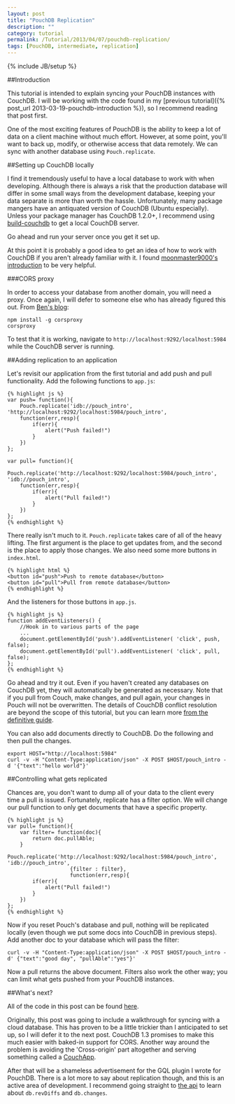 ```yaml
---
layout: post
title: "PouchDB Replication"
description: ""
category: tutorial
permalink: /Tutorial/2013/04/07/pouchdb-replication/
tags: [PouchDB, intermediate, replication]
---
```

{% include JB/setup %}

##Introduction

This tutorial is intended to explain syncing your PouchDB instances with CouchDB.  I will be
working with the code found in my [previous tutorial]({% post_url 2013-03-19-pouchdb-introduction %}),
so I recommend reading that post first.

One of the most exciting features of PouchDB is the ability to keep a lot of data on a client machine
without much effort.  However, at some point, you'll want to back up, modify, or otherwise access
that data remotely.  We can sync with another database using `Pouch.replicate`.

##Setting up CouchDB locally

I find it tremendously useful to have a local database to work with when developing.  Although there is
always a risk that the production database will differ in some small ways from the development database,
keeping your data separate is more than worth the hassle. Unfortunately, many package mangers have
an antiquated version of CouchDB (Ubuntu especially).  Unless your package manager has CouchDB 1.2.0+,
I recommend using [build-couchdb](https://github.com/iriscouch/build-couchdb) to get a local CouchDB server.

Go ahead and run your server once you get it set up.

At this point it is probably a good idea to get an idea of how to work with CouchDB if you aren't already familiar
with it.  I found [moonmaster9000's introduction](https://github.com/moonmaster9000/intro_to_couchdb) to be very helpful.

###CORS proxy

In order to access your database from another domain, you will need a proxy.
Once again, I will defer to someone else who
has already figured this out.  From [Ben's blog](http://pennyhacks.com/2013/01/28/setting-up-pouchdb-with-couchdb/):

    npm install -g corsproxy
    corsproxy

To test that it is working, navigate to `http://localhost:9292/localhost:5984`
while the CouchDB server is running.

##Adding replication to an application

Let's revisit our application from the first tutorial and add push and pull functionality.
Add the following functions to `app.js`:

    {% highlight js %}
    var push= function(){
        Pouch.replicate('idb://pouch_intro', 'http://localhost:9292/localhost:5984/pouch_intro',
        function(err,resp){
            if(err){
                alert("Push failed!")
            }
        })
    };

    var pull= function(){
        Pouch.replicate('http://localhost:9292/localhost:5984/pouch_intro', 'idb://pouch_intro',
        function(err,resp){
            if(err){
                alert("Pull failed!")
            }
        })
    };
    {% endhighlight %}

There really isn't much to it.  `Pouch.replicate` takes care of all of the heavy lifting.  The first argument is
the place to get updates from, and the second is the place to apply those changes.  We also need some more
buttons in `index.html`.

    {% highlight html %}
    <button id="push">Push to remote database</button>
    <button id="pull">Pull from remote database</button>
    {% endhighlight %}

And the listeners for those buttons in `app.js`.

    {% highlight js %}
    function addEventListeners() {
        //Hook in to various parts of the page
        ...
        document.getElementById('push').addEventListener( 'click', push, false);
        document.getElementById('pull').addEventListener( 'click', pull, false);
    };
    {% endhighlight %}

Go ahead and try it out.  Even if you haven't created any databases on CouchDB yet, they
will automatically be generated as necessary.  Note that if you pull from Couch, make changes, and pull
again, your changes in Pouch will not be overwritten.  The details of CouchDB conflict resolution are
beyond the scope of this tutorial, but you can learn more [from the definitive guide](http://guide.couchdb.org/draft/conflicts.html).

You can also add documents directly to CouchDB.  Do the following and then pull the changes.

    export HOST="http://localhost:5984"
    curl -v -H "Content-Type:application/json" -X POST $HOST/pouch_intro -d '{"text":"hello world"}'

##Controlling what gets replicated

Chances are, you don't want to dump all of your data to the client every time a pull is issued.  Fortunately,
replicate has a filter option.  We will change our pull function to only get documents that have a specific
property.

    {% highlight js %}
    var pull= function(){
        var filter= function(doc){
            return doc.pullAble;
        }
        Pouch.replicate('http://localhost:9292/localhost:5984/pouch_intro', 'idb://pouch_intro',
                        {filter : filter},
                        function(err,resp){
            if(err){
                alert("Pull failed!")
            }
        })
    };
    {% endhighlight %}

Now if you reset Pouch's database and pull, nothing will be replicated locally (even though we put some docs
into CouchDB in previous steps).  Add another doc to your database which will pass the filter:

    curl -v -H "Content-Type:application/json" -X POST $HOST/pouch_intro -d' {"text":"good day", "pullAble":"yes"}'

Now a pull returns the above document.  Filters also work the other way; you can limit what gets pushed
from your PouchDB instances.

##What's next?

All of the code in this post can be found [here](https://github.com/briantoth/briantoth.github.com/tree/master/assets/code/pouchdb_replication).


Originally, this post was going to include a walkthrough for syncing with a cloud database.  This has proven
to be a little trickier than I anticipated to set up, so I will defer it to the next post.  CouchDB 1.3
promises to make this much easier with baked-in support for CORS.  Another way around the problem is avoiding
the 'Cross-origin' part altogether and serving something called a [CouchApp](http://couchapp.org/page/what-is-couchapp).

After that will be a shameless advertisement for the GQL plugin I wrote for PouchDB.  There is a lot more
to say about replication though, and this is an active area of development.  I recommend going straight
to [the api](http://pouchdb.com/api.html#replicate_a_database) to learn about `db.revDiffs` and
`db.changes`.
